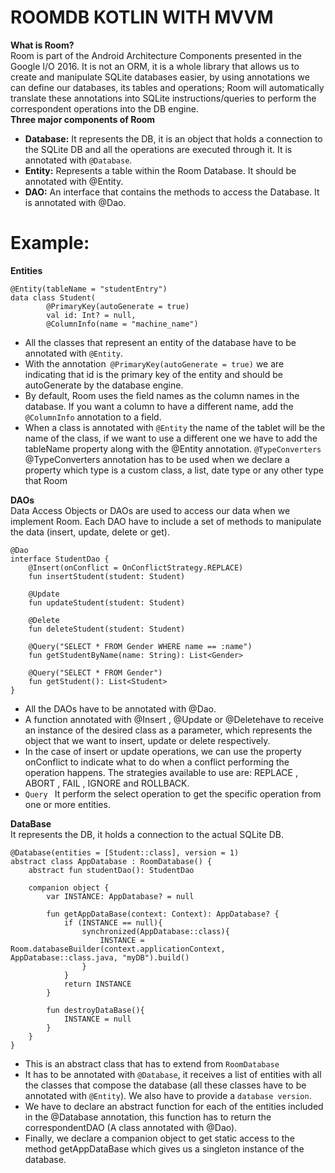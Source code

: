 # ROOMDB KOTLIN WITH MVVM

**What is Room?**<br/>
Room is part of the Android Architecture Components presented in the Google I/O 2016. It is not an ORM, it is a whole library that allows us to create and manipulate SQLite databases easier, by using annotations we can define our databases, its tables and operations; Room will automatically translate these annotations into SQLite instructions/queries to perform the correspondent operations into the DB engine.<br/>
 **Three major components of Room**<br/>
 * **Database:** It represents the DB, it is an object that holds a connection to the SQLite DB  and all the operations are executed through it. It is annotated with `@Database`.<br/>
 * **Entity:** Represents a table within the Room Database. It should be annotated with @Entity.<br/>
 * **DAO:** An interface that contains the methods to access the Database. It is annotated with @Dao.<br/>
 
# Example:<br/>
**Entities**<br/>
````
@Entity(tableName = "studentEntry")
data class Student(
        @PrimaryKey(autoGenerate = true)
        val id: Int? = null,
        @ColumnInfo(name = "machine_name")
````

* All the classes that represent an entity of the database have to be annotated with `@Entity`.
* With the annotation` @PrimaryKey(autoGenerate = true)` we are indicating that id is the primary key of the entity and should be autoGenerate by the database engine.
* By default, Room uses the field names as the column names in the database. If you want a column to have a different name, add the `@ColumnInfo` annotation to a field.
* When a class is annotated with `@Entity` the name of the tablet will be the name of the class, if we want to use a different one we have to add the tableName property along with the @Entity annotation.
`@TypeConverters`
@TypeConverters annotation has to be used when we declare a property which type is a custom class, a list, date type or any other type that Room<br/>

**DAOs**<br/>
Data Access Objects or DAOs are used to access our data when we implement Room. Each DAO have to include a set of methods to manipulate the data (insert, update, delete or get).<br/>
````
@Dao
interface StudentDao {
    @Insert(onConflict = OnConflictStrategy.REPLACE)
    fun insertStudent(student: Student)

    @Update
    fun updateStudent(student: Student)

    @Delete
    fun deleteStudent(student: Student)

    @Query("SELECT * FROM Gender WHERE name == :name")
    fun getStudentByName(name: String): List<Gender>

    @Query("SELECT * FROM Gender")
    fun getStudent(): List<Student>
}
````
* All the DAOs have to be annotated with @Dao.
* A function annotated with @Insert , @Update or @Deletehave to receive an instance of the desired class as a parameter, which represents the object that we want to insert, update or delete respectively.
* In the case of insert or update operations, we can use the property onConflict to indicate what to do when a conflict performing the operation happens. The strategies available to use are: REPLACE , ABORT , FAIL , IGNORE and ROLLBACK.
* `Query ` It perform the select operation to get the specific operation from one or more entities.

**DataBase**<br/>
It represents the DB, it holds a connection to the actual SQLite DB.<br/>
````
@Database(entities = [Student::class], version = 1)
abstract class AppDatabase : RoomDatabase() {  
    abstract fun studentDao(): StudentDao

    companion object {
        var INSTANCE: AppDatabase? = null

        fun getAppDataBase(context: Context): AppDatabase? {
            if (INSTANCE == null){
                synchronized(AppDatabase::class){
                    INSTANCE = Room.databaseBuilder(context.applicationContext, AppDatabase::class.java, "myDB").build()
                }
            }
            return INSTANCE
        }

        fun destroyDataBase(){
            INSTANCE = null
        }
    }
}
````
* This is an abstract class that has to extend from `RoomDatabase`
* It has to be annotated with `@Database`, it receives a list of entities with all the classes that compose the database (all these classes have to be annotated with `@Entity`). We also have to provide a `database version`.
* We have to declare an abstract function for each of the entities included in the @Database annotation, this function has to return the correspondentDAO (A class annotated with @Dao).
* Finally, we declare a companion object to get static access to the method getAppDataBase which gives us a singleton instance of the database.



